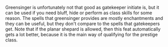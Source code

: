 Greensinger is unfortunately not that good as gatekeeper initiate is, but it can be used if you need bluff, hide or perform as class skills for some reason. The spells that greensinger provides are mostly enchantments and they can be useful, but they don't compare to the spells that gatekeepers get. Note that if the planar shepard is allowed, then this feat automatically gets a lot better, because it is the main way of qualifying for the prestige class.
